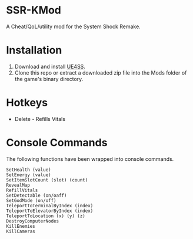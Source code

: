 
SSR-KMod
===
A Cheat/QoL/utility mod for the System Shock Remake.

Installation
===
1. Download and install [UE4SS](https://github.com/UE4SS-RE/RE-UE4SS).
2. Clone this repo or extract a downloaded zip file into the Mods folder of the game's binary directory.

Hotkeys
===
* Delete - Refills Vitals

Console Commands
===
The following functions have been wrapped into console commands.

```
SetHealth (value)
SetEnergy (value)
SetItemSlotCount (slot) (count)
RevealMap
RefillVitals
SetDetectable (on/oaff)
SetGodMode (on/off)
TeleportToTerminalByIndex (index)
TeleportToElevatorByIndex (index)
TeleportToLocation (x) (y) (z)
DestroyComputerNodes
KillEnemies
KillCameras
```
